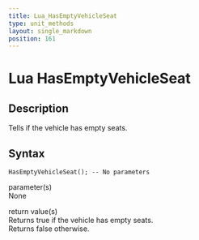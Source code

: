 ```yaml
---
title: Lua_HasEmptyVehicleSeat
type: unit_methods
layout: single_markdown
position: 161
---
```


# Lua HasEmptyVehicleSeat

## Description

Tells if the vehicle has empty seats.

## Syntax

```
HasEmptyVehicleSeat(); -- No parameters
```

parameter(s)    
None    

return value(s)    
Returns true if the vehicle has empty seats.    
Returns false otherwise.    
